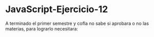 # JavaScript-Ejercicio-12
A terminado el primer semestre y cofla no sabe si aprobara o no las materias, para lograrlo necesitara:
